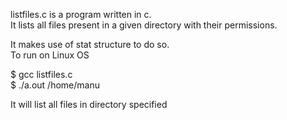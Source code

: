 listfiles.c is a program written in c.<br>
It lists all files present in a given directory with their permissions.<br>

It makes use of stat structure to do so.<br>
To run on Linux OS<br>

$ gcc listfiles.c <br>
$ ./a.out /home/manu

It will list all files in directory specified
